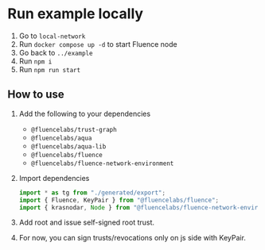 # Run example locally
1. Go to `local-network` 
2. Run `docker compose up -d` to start Fluence node
3. Go back to `../example`
4. Run `npm i`
5. Run `npm run start`

## How to use
1. Add the following to your dependencies
   - `@fluencelabs/trust-graph`
   - `@fluencelabs/aqua`
   - `@fluencelabs/aqua-lib`
   - `@fluencelabs/fluence`
   - `@fluencelabs/fluence-network-environment`

2. Import dependencies
   ```typescript
   import * as tg from "./generated/export";
   import { Fluence, KeyPair } from "@fluencelabs/fluence";
   import { krasnodar, Node } from "@fluencelabs/fluence-network-environment";
   ```
3. Add root and issue self-signed root trust.
4. For now, you can sign trusts/revocations only on js side with KeyPair.
